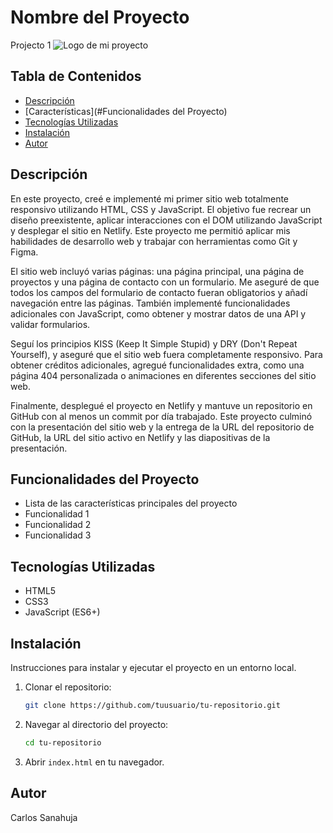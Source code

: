# Nombre del Proyecto

Projecto 1
![Logo de mi proyecto](https://github.com/tu-usuario/mi-proyecto/raw/main/images/logo.png)


## Tabla de Contenidos

- [Descripción](#descripción)
- [Características](#Funcionalidades del Proyecto)
- [Tecnologías Utilizadas](#tecnologías-utilizadas)
- [Instalación](#instalación)
- [Autor](#autor)

## Descripción

En este proyecto, creé e implementé mi primer sitio web totalmente responsivo utilizando HTML, CSS y JavaScript. El objetivo fue recrear un diseño preexistente, aplicar interacciones con el DOM utilizando JavaScript y desplegar el sitio en Netlify. Este proyecto me permitió aplicar mis habilidades de desarrollo web y trabajar con herramientas como Git y Figma.

El sitio web incluyó varias páginas: una página principal, una página de proyectos y una página de contacto con un formulario. Me aseguré de que todos los campos del formulario de contacto fueran obligatorios y añadí navegación entre las páginas. También implementé funcionalidades adicionales con JavaScript, como obtener y mostrar datos de una API y validar formularios.

Seguí los principios KISS (Keep It Simple Stupid) y DRY (Don't Repeat Yourself), y aseguré que el sitio web fuera completamente responsivo. Para obtener créditos adicionales, agregué funcionalidades extra, como una página 404 personalizada o animaciones en diferentes secciones del sitio web.

Finalmente, desplegué el proyecto en Netlify y mantuve un repositorio en GitHub con al menos un commit por día trabajado. Este proyecto culminó con la presentación del sitio web y la entrega de la URL del repositorio de GitHub, la URL del sitio activo en Netlify y las diapositivas de la presentación.

## Funcionalidades del Proyecto

- Lista de las características principales del proyecto
- Funcionalidad 1
- Funcionalidad 2
- Funcionalidad 3

## Tecnologías Utilizadas

- HTML5
- CSS3
- JavaScript (ES6+)

## Instalación

Instrucciones para instalar y ejecutar el proyecto en un entorno local.

1. Clonar el repositorio:
    ```bash
    git clone https://github.com/tuusuario/tu-repositorio.git
    ```
2. Navegar al directorio del proyecto:
    ```bash
    cd tu-repositorio
    ```
3. Abrir `index.html` en tu navegador.

## Autor

Carlos Sanahuja

